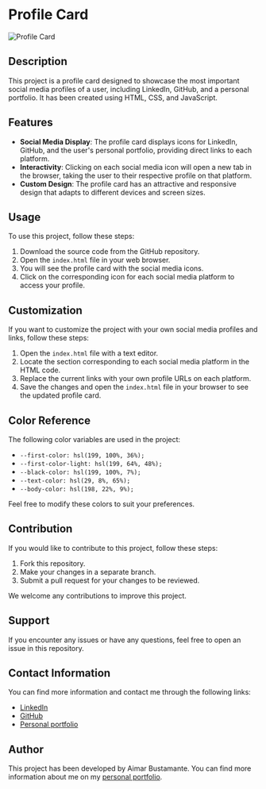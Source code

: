 # Profile Card

![Profile Card](profile_card_image.jpg)

## Description
This project is a profile card designed to showcase the most important social media profiles of a user, including LinkedIn, GitHub, and a personal portfolio. It has been created using HTML, CSS, and JavaScript.

## Features

- **Social Media Display**: The profile card displays icons for LinkedIn, GitHub, and the user's personal portfolio, providing direct links to each platform.
- **Interactivity**: Clicking on each social media icon will open a new tab in the browser, taking the user to their respective profile on that platform.
- **Custom Design**: The profile card has an attractive and responsive design that adapts to different devices and screen sizes.

## Usage

To use this project, follow these steps:

1. Download the source code from the GitHub repository.
2. Open the `index.html` file in your web browser.
3. You will see the profile card with the social media icons.
4. Click on the corresponding icon for each social media platform to access your profile.

## Customization

If you want to customize the project with your own social media profiles and links, follow these steps:

1. Open the `index.html` file with a text editor.
2. Locate the section corresponding to each social media platform in the HTML code.
3. Replace the current links with your own profile URLs on each platform.
4. Save the changes and open the `index.html` file in your browser to see the updated profile card.

## Color Reference

The following color variables are used in the project:

- `--first-color: hsl(199, 100%, 36%);`
- `--first-color-light: hsl(199, 64%, 48%);`
- `--black-color: hsl(199, 100%, 7%);`
- `--text-color: hsl(29, 8%, 65%);`
- `--body-color: hsl(198, 22%, 9%);`

Feel free to modify these colors to suit your preferences.

## Contribution

If you would like to contribute to this project, follow these steps:

1. Fork this repository.
2. Make your changes in a separate branch.
3. Submit a pull request for your changes to be reviewed.

We welcome any contributions to improve this project.

## Support

If you encounter any issues or have any questions, feel free to open an issue in this repository.

## Contact Information

You can find more information and contact me through the following links:

- [LinkedIn](https://www.linkedin.com/in/aimarbustamante/)
- [GitHub](https://github.com/AimarBustamante)
- [Personal portfolio](https://aimarbusta.netlify.app/)

## Author

This project has been developed by Aimar Bustamante. You can find more information about me on my [personal portfolio](https://aimarbusta.netlify.app/).
